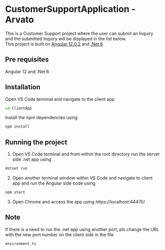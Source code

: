 # CustomerSupportApplication - Arvato

This is a Customer Support project where the user can submit an Inquiry and the submitted Inquiry will be displayed in the list below.<br />
This project is built on <ins>Angular 12.0.2</ins> and <ins>.Net 6</ins> <br />

## Pre requisites

Angular 12 and .Net 6

## Installation

Open VS Code terminal and navigate to the client app 

```bash
cd ClientApp
```

Install the npm dependencies using 

```bash
npm install
```

## Running the project

1. Open VS Code terminal and from within the root directory run the server side .net app using
```bash
dotnet run
```
2. Open another terminal window within VS Code and navigate to client app and run the Angular side code using
```bash
npm start
```
3. Open Chrome and access the app using https://localhost:44470/

## Note
If there is a need to run the .net app using another port, pls change the URL with the new port number on the client side in the file
```bash
environment.ts
```

